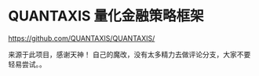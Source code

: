 
# QUANTAXIS 量化金融策略框架
https://github.com/QUANTAXIS/QUANTAXIS/

来源于此项目，感谢天神！
自己的魔改，没有太多精力去做评论分支，大家不要轻易尝试。。
